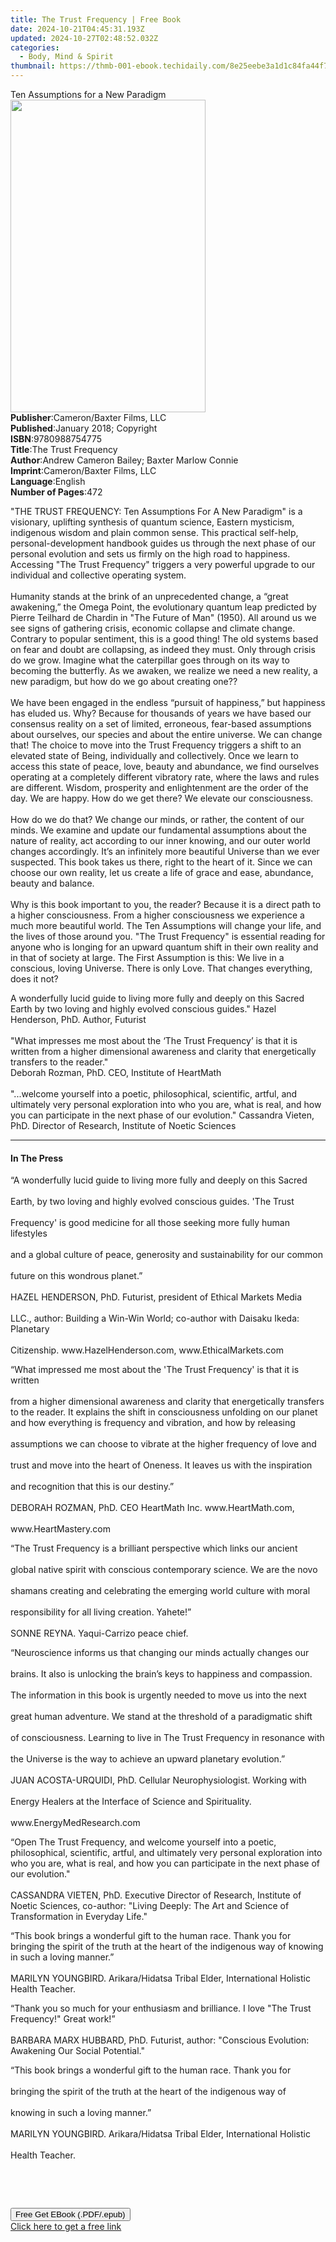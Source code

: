 ```yaml
---
title: The Trust Frequency | Free Book
date: 2024-10-21T04:45:31.193Z
updated: 2024-10-27T02:48:52.032Z
categories:
  - Body, Mind & Spirit
thumbnail: https://thmb-001-ebook.techidaily.com/8e25eebe3a1d1c84fa44f720ceea1ca7a9c716a7ce73feb2ba494c0f963e8b49.jpg
---
```

<main id="book-container">
  <div class="flex flex-col">
    <div class="book-brief flex-1 py-6 px-4 sm:p-6 md:py-10 md:px-8">
      <!-- brief-->
      <div class="book-brief-main">Ten Assumptions for a New Paradigm</div>
    </div>
    <div
      class="book-meta-info flex-1 grid gap-4 col-start-1 col-end-3 row-start-1 sm:mb-6 sm:grid-cols-4 lg:gap-6 lg:col-start-2 lg:row-end-6 lg:row-span-6 lg:mb-0"
    >
      <div
        class="book-meta-info-left place-content-center mt-4 p-4 text-sm leading-6 col-start-2 col-span-2 dark:text-slate-400"
      >
        <img
          class="w-full h-500 object-cover rounded-lg sm:h-255 sm:col-span-2 lg:col-span-full"
          src="https://img-001-ebook.techidaily.com/a893cd5d9d223b74dc2a310871e9f281b09a697664b2b21c2d78cdc2915ea80f.jpg"
          alt=""
          width="312"
          height="500"
        />
      </div>
      <div
        class="book-meta-info-right mt-2 col-start-1 row-start-2 col-span-3 self-center"
      >
        <!-- meta data  -->
        <div class="flex flex-col px-4 md:px-8">
          <div class="flex-1">
            <strong>Publisher</strong>:<span class="px-2"
              >Cameron/Baxter Films, LLC</span
            >
          </div>
          <div class="flex-1">
            <strong>Published</strong>:<span class="px-2"
              >January 2018; Copyright</span
            >
          </div>
          <div class="flex-1">
            <strong>ISBN</strong>:<span class="px-2">9780988754775</span>
          </div>
          <div class="flex-1">
            <strong>Title</strong>:<span class="px-2">The Trust Frequency</span>
          </div>
          <div class="flex-1">
            <strong>Author</strong>:<span class="px-2"
              >Andrew Cameron Bailey; Baxter Marlow Connie</span
            >
          </div>
          <div class="flex-1">
            <strong>Imprint</strong>:<span class="px-2"
              >Cameron/Baxter Films, LLC</span
            >
          </div>
          <div class="flex-1">
            <strong>Language</strong>:<span class="px-2">English</span>
          </div>
          <div class="flex-1">
            <strong>Number of Pages</strong>:<span class="px-2">472</span>
          </div>
        </div>
      </div>
    </div>
    <div class="book-description flex-1 py-6 px-4 sm:p-6 md:py-10 md:px-8">
      <div class="book-description-main">
        <div accordion-content="" id="description">
          <p>
            "THE TRUST FREQUENCY: Ten Assumptions For A New Paradigm" is a
            visionary, uplifting synthesis of quantum science, Eastern
            mysticism, indigenous wisdom and plain common sense. This practical
            self-help, personal-development handbook guides us through the next
            phase of our personal evolution and sets us firmly on the high road
            to happiness. Accessing "The Trust Frequency" triggers a very
            powerful upgrade to our individual and collective operating system.
            &nbsp;<br />&nbsp;<br />Humanity stands at the brink of an
            unprecedented change, a “great awakening,” the Omega Point, the
            evolutionary quantum leap predicted by Pierre Teilhard de Chardin in
            "The Future of Man" (1950). All around us we see signs of gathering
            crisis, economic collapse and climate change. Contrary to popular
            sentiment, this is a good thing! The old systems based on fear and
            doubt are collapsing, as indeed they must. Only through crisis do we
            grow. Imagine what the caterpillar goes through on its way to
            becoming the butterfly. As we awaken, we realize we need a new
            reality, a new paradigm, but how do we go about creating one??
            &nbsp;<br />&nbsp;<br />We have been engaged in the endless “pursuit
            of happiness,” but happiness has eluded us. Why? Because for
            thousands of years we have based our consensus reality on a set of
            limited, erroneous, fear-based assumptions about ourselves, our
            species and about the entire universe. We can change that! The
            choice to move into the Trust Frequency triggers a shift to an
            elevated state of Being, individually and collectively. Once we
            learn to access this state of peace, love, beauty and abundance, we
            find ourselves operating at a completely different vibratory rate,
            where the laws and rules are different. Wisdom, prosperity and
            enlightenment are the order of the day. We are happy. How do we get
            there? We elevate our consciousness. &nbsp;<br />&nbsp;<br />How do
            we do that? We change our minds, or rather, the content of our
            minds. We examine and update our fundamental assumptions about the
            nature of reality, act according to our inner knowing, and our outer
            world changes accordingly. It’s an infinitely more beautiful
            Universe than we ever suspected. This book takes us there, right to
            the heart of it. Since we can choose our own reality, let us create
            a life of grace and ease, abundance, beauty and balance.&nbsp;<br />&nbsp;<br />Why
            is this book important to you, the reader? Because it is a direct
            path to a higher consciousness. From a higher consciousness we
            experience a much more beautiful world. The Ten Assumptions will
            change your life, and the lives of those around you. "The Trust
            Frequency" is essential reading for anyone who is longing for an
            upward quantum shift in their own reality and in that of society at
            large. The First Assumption is this: We live in a conscious, loving
            Universe. There is only Love. That changes everything, does it not?
            &nbsp;
          </p>
          <p>
            A wonderfully lucid guide to living more fully and deeply on this
            Sacred Earth by two loving and highly evolved conscious guides."
            Hazel Henderson, PhD. Author, Futurist&nbsp;<br />&nbsp;<br />"What
            impresses me most about the ‘The Trust Frequency’ is that it is
            written from a higher dimensional awareness and clarity that
            energetically transfers to the reader."&nbsp;<br />Deborah Rozman,
            PhD. CEO, Institute of HeartMath&nbsp;<br />&nbsp;<br />"...welcome
            yourself into a poetic, philosophical, scientific, artful, and
            ultimately very personal exploration into who you are, what is real,
            and how you can participate in the next phase of our evolution."
            Cassandra Vieten, PhD. Director of Research, Institute of Noetic
            Sciences
          </p>
        </div>
        <div class="accordion-fader"></div>
      </div>
    </div>
    <div class="book-excerpts flex-1 py-6 px-4 sm:p-6 md:py-10 md:px-8">
      <!-- excerpts-->
      <div class="book-excerpts-main">
        <hr />
        <h4 class="placeholder placeholder-heading">
          <span>In The Press</span>
        </h4>
        <p></p>
        <p>
          “A wonderfully lucid guide to living more fully and deeply on this
          Sacred<br /><br />Earth, by two loving and highly evolved conscious
          guides. 'The Trust<br /><br />Frequency' is good medicine for all
          those seeking more fully human lifestyles<br /><br />and a global
          culture of peace, generosity and sustainability for our common<br /><br />future
          on this wondrous planet.”<br /><br />HAZEL HENDERSON, PhD. Futurist,
          president of Ethical Markets Media<br /><br />LLC., author: Building a
          Win-Win World; co-author with Daisaku Ikeda: Planetary<br /><br />Citizenship.
          www.HazelHenderson.com, www.EthicalMarkets.com
        </p>
        <p>
          “What impressed me most about the 'The Trust Frequency' is that it is
          written<br /><br />from a higher dimensional awareness and clarity
          that energetically transfers to the reader. It explains the shift in
          consciousness unfolding on our planet and how everything is frequency
          and vibration, and how by releasing<br /><br />assumptions we can
          choose to vibrate at the higher frequency of love and<br /><br />trust
          and move into the heart of Oneness. It leaves us with the
          inspiration<br /><br />and recognition that this is our destiny.”<br /><br />DEBORAH
          ROZMAN, PhD. CEO HeartMath Inc. www.HeartMath.com,<br /><br />www.HeartMastery.com
        </p>
        <p>
          “The Trust Frequency is a brilliant perspective which links our
          ancient<br /><br />global native spirit with conscious contemporary
          science. We are the novo<br /><br />shamans creating and celebrating
          the emerging world culture with moral<br /><br />responsibility for
          all living creation. Yahete!”<br /><br />SONNE REYNA. Yaqui-Carrizo
          peace chief.
        </p>
        <p>
          “Neuroscience informs us that changing our minds actually changes
          our<br /><br />brains. It also is unlocking the brain’s keys to
          happiness and compassion.<br /><br />The information in this book is
          urgently needed to move us into the next<br /><br />great human
          adventure. We stand at the threshold of a paradigmatic shift<br /><br />of
          consciousness. Learning to live in The Trust Frequency in resonance
          with<br /><br />the Universe is the way to achieve an upward planetary
          evolution.”<br /><br />JUAN ACOSTA-URQUIDI, PhD. Cellular
          Neurophysiologist. Working with<br /><br />Energy Healers at the
          Interface of Science and Spirituality.<br /><br />www.EnergyMedResearch.com
        </p>
        <p>
          “Open The Trust Frequency, and welcome yourself into a poetic,
          philosophical, scientific, artful, and ultimately very personal
          exploration into who you are, what is real, and how you can
          participate in the next phase of our evolution."<br /><br />CASSANDRA
          VIETEN, PhD. Executive Director of Research, Institute of Noetic
          Sciences, co-author: "Living Deeply: The Art and Science of
          Transformation in Everyday Life."
        </p>
        <p>
          “This book brings a wonderful gift to the human race. Thank you for
          bringing the spirit of the truth at the heart of the indigenous way of
          knowing in such a loving manner.”<br /><br />MARILYN YOUNGBIRD.
          Arikara/Hidatsa Tribal Elder, International Holistic Health Teacher.
        </p>
        <p>
          “Thank you so much for your enthusiasm and brilliance. I love "The
          Trust Frequency!" Great work!”<br /><br />BARBARA MARX HUBBARD, PhD.
          Futurist, author: "Conscious Evolution: Awakening Our Social
          Potential."
        </p>
        <p>
          “This book brings a wonderful gift to the human race. Thank you for<br /><br />bringing
          the spirit of the truth at the heart of the indigenous way of<br /><br />knowing
          in such a loving manner.”<br /><br />MARILYN YOUNGBIRD.
          Arikara/Hidatsa Tribal Elder, International Holistic<br /><br />Health
          Teacher.
        </p>
        <p>&nbsp;</p>
        <p>&nbsp;</p>
        <p></p>
      </div>
    </div>
    <div
      class="book-about-author flex-1 py-6 px-4 sm:p-6 md:py-10 md:px-8"
    ></div>
    <div class="book-free-get flex-1 py-6 px-4 sm:p-6 md:py-10 md:px-8">
      <button
        id="btn-free-get"
        class="bg-blue-500 hover:bg-blue-700 text-white font-bold py-2 px-4 rounded"
      >
        Free Get EBook (.PDF/.epub)
      </button>
      <div id="countdown-display" class="px-2 text-lg mt-2"></div>
      <a
        id="free-link"
        class="hidden bg-blue-500 hover:bg-blue-700 text-white font-bold py-2 px-4 rounded"
        href="https://www.ebooks.com/en-us/book/209857997/the-trust-frequency/andrew-cameron-bailey/"
        target="_blank"
        >Click here to get a free link</a
      >
    </div>
    <script>
      let countdownTime = 0;
      let countdownInterval = null;
      document
        .getElementById('btn-free-get')
        .addEventListener('click', startCountdown);
      function startCountdown() {
        countdownTime = new Date().getTime() + 60000 * 3;
        countdownInterval = setInterval(updateCountdown, 1000);
        document.getElementById('btn-free-get').disabled = true;
        document
          .getElementById('btn-free-get')
          .classList.add('bg-gray-500', 'cursor-not-allowed');
      }
      function updateCountdown() {
        let currentTime = new Date().getTime();
        let timeLeft = countdownTime - currentTime;
        let secondsLeft = Math.floor(timeLeft / 1000);
        document.getElementById('countdown-display').innerHTML =
          `Remaining time: ${secondsLeft} seconds.`;
        if (secondsLeft <= 0) {
          clearInterval(countdownInterval);
          document.getElementById('btn-free-get').classList.add('hidden');
          document.getElementById('free-link').classList.remove('hidden');
          document.getElementById('countdown-display').innerHTML = '';
        }
      }
    </script>
  </div>
</main>

<ins class="adsbygoogle"
      style="display:block"
      data-ad-client="ca-pub-7571918770474297"
      data-ad-slot="8358498916"
      data-ad-format="auto"
      data-full-width-responsive="true"></ins>
    